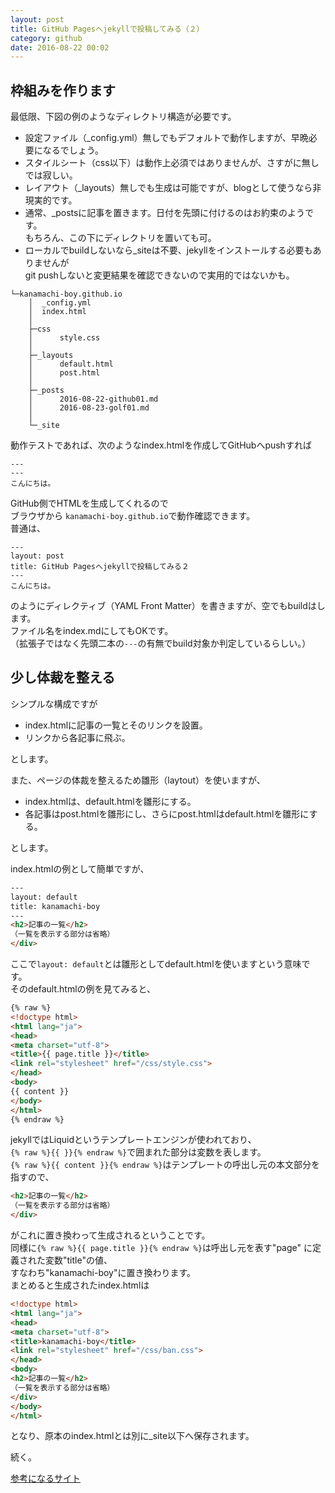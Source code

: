 ```yaml
---
layout: post
title: GitHub Pagesへjekyllで投稿してみる（２）
category: github
date: 2016-08-22 00:02
---
```


## 枠組みを作ります
最低限、下図の例のようなディレクトリ構造が必要です。

- 設定ファイル（_config.yml）無しでもデフォルトで動作しますが、早晩必要になるでしょう。
- スタイルシート（css以下）は動作上必須ではありませんが、さすがに無しでは寂しい。
- レイアウト（_layouts）無しでも生成は可能ですが、blogとして使うなら非現実的です。
- 通常、_postsに記事を置きます。日付を先頭に付けるのはお約束のようです。  
もちろん、この下にディレクトリを置いても可。
- ローカルでbuildしないなら_siteは不要、jekyllをインストールする必要もありませんが  
git pushしないと変更結果を確認できないので実用的ではないかも。

```
└─kanamachi-boy.github.io
    │  _config.yml
    │  index.html
    │
    ├─css
    │      style.css
    │
    ├─_layouts
    │      default.html
    │      post.html
    │
    ├─_posts
    │      2016-08-22-github01.md
    │      2016-08-23-golf01.md
    │
    └─_site
```

動作テストであれば、次のようなindex.htmlを作成してGitHubへpushすれば  

```
---
---
こんにちは。
```

GitHub側でHTMLを生成してくれるので  
ブラウザから `kanamachi-boy.github.io`で動作確認できます。  
普通は、

```
---
layout: post
title: GitHub Pagesへjekyllで投稿してみる２
---
こんにちは。
```

のようにディレクティブ（YAML Front Matter）を書きますが、空でもbuildはします。  
ファイル名をindex.mdにしてもOKです。  
（拡張子ではなく先頭二本の`---`の有無でbuild対象か判定しているらしい。）

## 少し体裁を整える
シンプルな構成ですが  

- index.htmlに記事の一覧とそのリンクを設置。
- リンクから各記事に飛ぶ。

とします。  
  
また、ページの体裁を整えるため雛形（laytout）を使いますが、

- index.htmlは、default.htmlを雛形にする。
- 各記事はpost.htmlを雛形にし、さらにpost.htmlはdefault.htmlを雛形にする。

とします。  
  
index.htmlの例として簡単ですが、  

```html
---
layout: default
title: kanamachi-boy
---
<h2>記事の一覧</h2>
（一覧を表示する部分は省略）
</div>
```

ここで`layout: default`とは雛形としてdefault.htmlを使いますという意味です。  
そのdefault.htmlの例を見てみると、

```html
{% raw %}
<!doctype html>
<html lang="ja">
<head>
<meta charset="utf-8">
<title>{{ page.title }}</title>
<link rel="stylesheet" href="/css/style.css">
</head>
<body>
{{ content }}
</body>
</html>
{% endraw %}
```

jekyllではLiquidというテンプレートエンジンが使われており、  
`{% raw %}{{ }}{% endraw %}`で囲まれた部分は変数を表します。  
`{% raw %}{{ content }}{% endraw %}`はテンプレートの呼出し元の本文部分を指すので、  

```html
<h2>記事の一覧</h2>
（一覧を表示する部分は省略）
</div>
```
がこれに置き換わって生成されるということです。  
同様に`{% raw %}{{ page.title }}{% endraw %}`は呼出し元を表す"page" に定義された変数"title"の値、  
すなわち"kanamachi-boy"に置き換わります。  
まとめると生成されたindex.htmlは

```html
<!doctype html>
<html lang="ja">
<head>
<meta charset="utf-8">
<title>kanamachi-boy</title>
<link rel="stylesheet" href="/css/ban.css">
</head>
<body>
<h2>記事の一覧</h2>
（一覧を表示する部分は省略）
</div>
</body>
</html>
```
となり、原本のindex.htmlとは別に_site以下へ保存されます。  
  
続く。


[参考になるサイト](http://melborne.github.io/2013/05/20/now-the-time-to-start-jekyll/)
